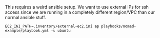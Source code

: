 This requires a weird ansible setup. We want to use external IPs for ssh access since we are running in a completely different region/VPC than our normal ansible stuff.

```
EC2_INI_PATH=.inventory/external-ec2.ini ap playbooks/nomad-example/playbook.yml -u ubuntu
```
